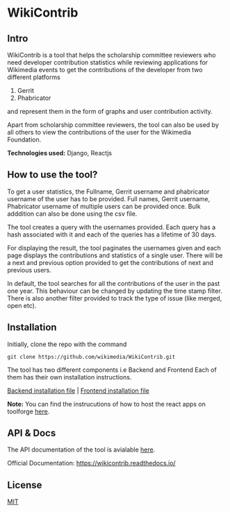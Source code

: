 # WikiContrib

## Intro

WikiContrib is a tool that helps the scholarship committee reviewers who need developer contribution statistics while reviewing applications for Wikimedia events to get the contributions of the developer from two different platforms

1. Gerrit
2. Phabricator

and represent them in the form of graphs and user contribution activity.

Apart from scholarship committee reviewers, the tool can also be used by all others to view the contributions of the user for the Wikimedia Foundation.

**Technologies used:** Django, Reactjs

## How to use the tool?

To get a user statistics, the Fullname, Gerrit username and phabricator username of the user has to be provided. Full names, Gerrit username, Phabricator username of multiple users can be provided once. Bulk adddition can also be done using the csv file.

The tool creates a query with the usernames provided. Each query has a hash associated with it and each of the queries has a lifetime of 30 days.

For displaying the result, the tool paginates the usernames given and each page displays the contributions and statistics of a single user. There will be a next and previous option provided to get the contributions of next and previous users.

In default, the tool searches for all the contributions of the user in the past one year. This behaviour can be changed by updating the time stamp filter. There is also another filter provided to track the type of issue (like merged, open etc).

## Installation

Initially, clone the repo with the command

```commandline
git clone https://github.com/wikimedia/WikiContrib.git
```

The tool has two different components i.e Backend and Frontend Each of them has their own installation instructions.

[Backend installation file](https://github.com/wikimedia/WikiContrib/blob/master/backend/WikiContrib/Install.md) | [Frontend installation file](https://github.com/wikimedia/WikiContrib/tree/master/frontend/WikiContrib-Frontend/Install.md)

**Note:** You can find the instrucutions of how to host the react apps on toolforge [here](DEPLOYING.md).

## API & Docs

The API documentation of the tool is avialable [here](https://documenter.getpostman.com/view/6222710/SVYurxMj).

Official Documentation: https://wikicontrib.readthedocs.io/

## License

[MIT](https://github.com/wikimedia/WikiContrib/blob/master/LICENSE)
